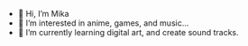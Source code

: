- 👋 Hi, I’m Mika
- 👀 I’m interested in anime, games, and music...
- 🌱 I’m currently learning digital art, and create sound tracks. 

<!---
MikaYse/MikaYse is a ✨ special ✨ repository because its `README.md` (this file) appears on your GitHub profile.
You can click the Preview link to take a look at your changes.
--->
